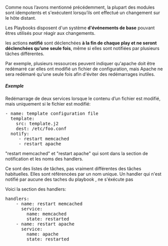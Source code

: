 
Comme nous l’avons mentionné précédemment, la plupart des modules sont idempotents et s'exécutent lorsqu’ils ont effectué un changement sur le hôte distant.

Les Playbooks disposent d'un système **d'événements de base** pouvant êtres utilisés pour réagir aux changements.

les actions **notifié** sont déclenchées **à la fin de chaque play et ne seront déclenchées qu’une seule fois**, même si elles sont notifiées par plusieurs tâches différentes.

Par exemple, plusieurs ressources peuvent indiquer qu'apache doit être redémarré car elles ont modifié un fichier de configuration, mais Apache ne sera redémaré qu'une seule fois afin d'éviter des redémarrages inutiles.

##### *Exemple*

Redémarrage de deux services lorsque le contenu d’un fichier est modifié, mais uniquement si le fichier est modifié:

<pre class="file">
- name: template configuration file
  template:
    src: template.j2
    dest: /etc/foo.conf
  notify:
     - restart memcached
     - restart apache
</pre>

"restart memcached" et "restart apache" qui sont dans la section de notification et les noms des handlers.

Ce sont des listes de tâches, pas vraiment différentes des tâches habituelles. Elles sont référencées par un nom unique.
Un handler qui n'est notifié par aucune des taches du playbook , ne s'éxécute pas

Voici la section des handlers:

<pre class="file">
handlers:
    - name: restart memcached
      service:
        name: memcached
        state: restarted
    - name: restart apache
      service:
        name: apache
        state: restarted
</pre>        

